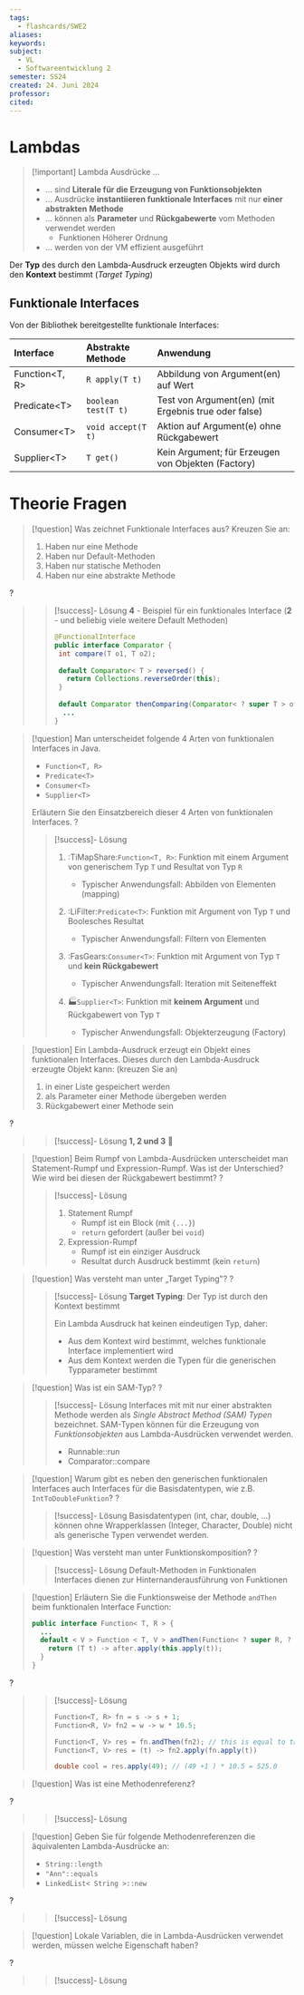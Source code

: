 ```yaml
---
tags:
  - flashcards/SWE2
aliases: 
keywords: 
subject:
  - VL
  - Softwareentwicklung 2
semester: SS24
created: 24. Juni 2024
professor: 
cited:
---
```


# Lambdas

> [!important] Lambda Ausdrücke ...
> - ... sind **Literale für die Erzeugung von Funktionsobjekten**
> - ... Ausdrücke **instantiieren funktionale Interfaces** mit nur **einer abstrakten Methode**
> - ... können als **Parameter** und **Rückgabewerte** vom Methoden verwendet werden
>     - Funktionen Höherer Ordnung
> - ... werden von der VM effizient ausgeführt

Der **Typ** des durch den Lambda-Ausdruck erzeugten Objekts wird durch den **Kontext** bestimmt (*Target Typing*)

## Funktionale Interfaces

Von der Bibliothek bereitgestellte funktionale Interfaces:

| Interface      | Abstrakte Methode   | Anwendung                                            | 
|:-------------- |:------------------- |:---------------------------------------------------- |
| Function<T, R> | `R apply(T t)`      | Abbildung von Argument(en) auf Wert                  |
| Predicate<T\>  | `boolean test(T t)` | Test von Argument(en) (mit Ergebnis true oder false) |
| Consumer<T\>   | `void accept(T t)`  | Aktion auf Argument(e) ohne Rückgabewert             |
| Supplier<T\>   | `T get()`           | Kein Argument; für Erzeugen von Objekten (Factory)   |

# Theorie Fragen

> [!question] Was zeichnet Funktionale Interfaces aus? Kreuzen Sie an:
> 1. Haben nur eine Methode
> 2. Haben nur Default-Methoden
> 3. Haben nur statische Methoden
> 4. Haben nur eine abstrakte Methode
>
?
> > [!success]- Lösung
> > **4** - Beispiel für ein funktionales Interface
> > (**2** - und beliebig viele weitere Default Methoden)
> >```java
> > @FunctionalInterface
> > public interface Comparator {
> >  int compare(T o1, T o2);
> >  
> >  default Comparator< T > reversed() {
> >    return Collections.reverseOrder(this);
> >  }
> >  
> >  default Comparator thenComparing(Comparator< ? super T > other) { ... }
> >   ...
> > }
> > ```
> > 
> >


> [!question] Man unterscheidet folgende 4 Arten von funktionalen Interfaces in Java.
> - `Function<T, R>`
> - `Predicate<T>`
> - `Consumer<T>`
> - `Supplier<T>`
> 
> Erläutern Sie den Einsatzbereich dieser 4 Arten von funktionalen Interfaces.
?
> > [!success]- Lösung
> > 1. :TiMapShare:`Function<T, R>`: Funktion mit einem Argument von generischem Typ `T` und Resultat von Typ `R`
> >     - Typischer Anwendungsfall: Abbilden von Elementen (mapping)
> > 
> > 1. :LiFilter:`Predicate<T>`: Funktion mit Argument von Typ `T` und Boolesches Resultat
> >     - Typischer Anwendungsfall: Filtern von Elementen
> > 
> > 1. :FasGears:`Consumer<T>`: Funktion mit Argument von Typ `T` und **kein Rückgabewert** 
> >     - Typischer Anwendungsfall: Iteration mit Seiteneffekt
> >
> > 1. 🏭`Supplier<T>`: Funktion mit **keinem Argument** und Rückgabewert von Typ `T` 
> >     - Typischer Anwendungsfall: Objekterzeugung (Factory)


> [!question] Ein Lambda-Ausdruck erzeugt ein Objekt eines funktionalen Interfaces.
> Dieses durch den Lambda-Ausdruck erzeugte Objekt kann: (kreuzen Sie an)
> 1. in einer Liste gespeichert werden
> 2. als Parameter einer Methode übergeben werden
> 3. Rückgabewert einer Methode sein
> 
?
> > [!success]- Lösung
> > **1, 2 und 3** 🤯


> [!question] Beim Rumpf von Lambda-Ausdrücken unterscheidet man Statement-Rumpf und Expression-Rumpf.
> Was ist der Unterschied? Wie wird bei diesen der Rückgabewert bestimmt?
?
> > [!success]- Lösung
> > 1. Statement Rumpf
> >     - Rumpf ist ein Block (mit `{...}`)
> >     - `return` gefordert (außer bei `void`) 
> > 1. Expression-Rumpf
> >     - Rumpf ist ein einziger Ausdruck
> >     - Resultat durch Ausdruck bestimmt (kein `return`)

> [!question] Was versteht man unter „Target Typing"?
?
> > [!success]- Lösung
> > **Target Typing**:  Der Typ ist durch den Kontext bestimmt 
> >
> > Ein Lambda Ausdruck hat keinen eindeutigen Typ, daher:
> > - Aus dem Kontext wird bestimmt, welches funktionale Interface implementiert wird 
> > - Aus dem Kontext werden die Typen für die generischen Typparameter bestimmt

> [!question] Was ist ein SAM-Typ?
?
> > [!success]- Lösung
> > Interfaces mit mit nur einer abstrakten Methode werden als *Single Abstract Method (SAM) Typen* bezeichnet.
> > SAM-Typen können für die Erzeugung von *Funktionsobjekten* aus Lambda-Ausdrücken verwendet werden.
> > - Runnable::run
> > - Comparator::compare

> [!question] Warum gibt es neben den generischen funktionalen Interfaces auch Interfaces für die Basisdatentypen, wie z.B. `IntToDoubleFunktion`?
?
> > [!success]- Lösung
> > Basisdatentypen (int, char, double, ...) können ohne Wrapperklassen (Integer, Character, Double) nicht als generische Typen verwendet werden.


> [!question] Was versteht man unter Funktionskomposition?
?
> > [!success]- Lösung
> > Default-Methoden in Funktionalen Interfaces dienen zur Hinternanderausführung von Funktionen

> [!question] Erläutern Sie die Funktionsweise der Methode `andThen` beim funktionalen Interface Function:
> 
> ``` java
> public interface Function< T, R > {
>   ...
>   default < V > Function < T, V > andThen(Function< ? super R, ? extends V > after) { 
>     return (T t) -> after.apply(this.apply(t));
>   }
> }
> ```
?
> > [!success]- Lösung
> > 
> > 
> > ```java
> > Function<T, R> fn = s -> s + 1;
> > Function<R, V> fn2 = w -> w * 10.5;
> > 
> > Function<T, V> res = fn.andThen(fn2); // this is equal to the line below
> > Function<T, V> res = (t) -> fn2.apply(fn.apply(t))
> > 
> > double cool = res.apply(49); // (49 +1 ) * 10.5 = 525.0
> > ```



> [!question] Was ist eine Methodenreferenz?
>
?
> > [!success]- Lösung

> [!question] Geben Sie für folgende Methodenreferenzen die äquivalenten Lambda-Ausdrücke an:
> - `String::length`
> - `"Ann"::equals`
> - `LinkedList< String >::new`
>
?
> > [!success]- Lösung 

> [!question] Lokale Variablen, die in Lambda-Ausdrücken verwendet werden, müssen welche Eigenschaft haben?
>
?
> > [!success]- Lösung